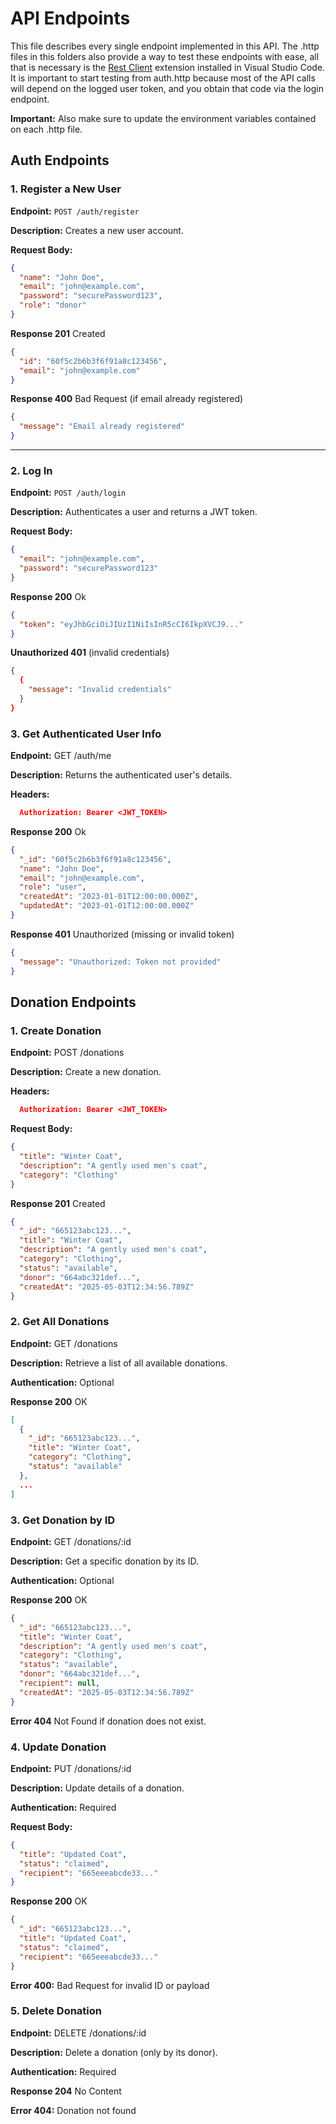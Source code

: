 # API Endpoints

This file describes every single endpoint implemented in this API.
The .http files in this folders also provide a way to test these endpoints with ease, all that is necessary is the [Rest Client](https://marketplace.visualstudio.com/items/?itemName=humao.rest-client) extension installed in Visual Studio Code. It is important to start testing from auth.http because most of the API calls will depend on the logged user token, and you obtain that code via the login endpoint.

**Important:** Also make sure to update the environment variables contained on each .http file.

## Auth Endpoints

### 1. Register a New User

**Endpoint:** `POST /auth/register`

**Description:** Creates a new user account.

**Request Body:**

```json
{
  "name": "John Doe",
  "email": "john@example.com",
  "password": "securePassword123",
  "role": "donor"
}
```

**Response 201** Created

```json
{
  "id": "60f5c2b6b3f6f91a8c123456",
  "email": "john@example.com"
}
```

**Response 400** Bad Request (if email already registered)

```json
{
  "message": "Email already registered"
}
```

---

### 2. Log In

**Endpoint:** `POST /auth/login`

**Description:** Authenticates a user and returns a JWT token.

**Request Body:**

```json
{
  "email": "john@example.com",
  "password": "securePassword123"
}
```

**Response 200** Ok

```json
{
  "token": "eyJhbGciOiJIUzI1NiIsInR5cCI6IkpXVCJ9..."
}
```

**Unauthorized 401** (invalid credentials)

```json
{
  {
    "message": "Invalid credentials"
  }
}
```

### 3. Get Authenticated User Info

**Endpoint:** GET /auth/me

**Description:** Returns the authenticated user's details.

**Headers:**

```json
  Authorization: Bearer <JWT_TOKEN>
```

**Response 200** Ok

```json
{
  "_id": "60f5c2b6b3f6f91a8c123456",
  "name": "John Doe",
  "email": "john@example.com",
  "role": "user",
  "createdAt": "2023-01-01T12:00:00.000Z",
  "updatedAt": "2023-01-01T12:00:00.000Z"
}
```

**Response 401** Unauthorized (missing or invalid token)

```json
{
  "message": "Unauthorized: Token not provided"
}
```

## Donation Endpoints

### 1. Create Donation

**Endpoint:** POST /donations

**Description:** Create a new donation.

**Headers:**

```json
  Authorization: Bearer <JWT_TOKEN>
```

**Request Body:**

```json
{
  "title": "Winter Coat",
  "description": "A gently used men's coat",
  "category": "Clothing"
}
```

**Response 201** Created

```json
{
  "_id": "665123abc123...",
  "title": "Winter Coat",
  "description": "A gently used men's coat",
  "category": "Clothing",
  "status": "available",
  "donor": "664abc321def...",
  "createdAt": "2025-05-03T12:34:56.789Z"
}
```

### 2. Get All Donations

**Endpoint:** GET /donations

**Description:** Retrieve a list of all available donations.

**Authentication:** Optional

**Response 200** OK

```json
[
  {
    "_id": "665123abc123...",
    "title": "Winter Coat",
    "category": "Clothing",
    "status": "available"
  },
  ...
]
```

### 3. Get Donation by ID

**Endpoint:** GET /donations/:id

**Description:** Get a specific donation by its ID.

**Authentication:** Optional

**Response 200** OK

```json
{
  "_id": "665123abc123...",
  "title": "Winter Coat",
  "description": "A gently used men's coat",
  "category": "Clothing",
  "status": "available",
  "donor": "664abc321def...",
  "recipient": null,
  "createdAt": "2025-05-03T12:34:56.789Z"
}
```

**Error 404** Not Found if donation does not exist.

### 4. Update Donation

**Endpoint:** PUT /donations/:id

**Description:** Update details of a donation.

**Authentication:** Required

**Request Body:**

```json
{
  "title": "Updated Coat",
  "status": "claimed",
  "recipient": "665eeeabcde33..."
}
```

**Response 200** OK

```json
{
  "_id": "665123abc123...",
  "title": "Updated Coat",
  "status": "claimed",
  "recipient": "665eeeabcde33..."
}
```

**Error 400:** Bad Request for invalid ID or payload

### 5. Delete Donation

**Endpoint:** DELETE /donations/:id

**Description:** Delete a donation (only by its donor).

**Authentication:** Required

**Response 204** No Content

**Error 404:** Donation not found
